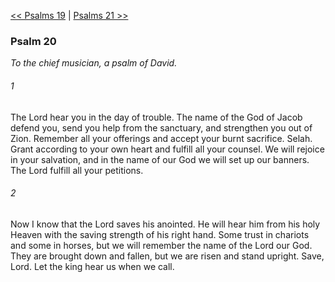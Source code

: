 [<< Psalms 19](Psalms%2019)  |  [Psalms 21 >>](Psalms%2021)

### Psalm 20

*To the chief musician, a psalm of David.*

###### 1
The Lord hear you in the day of trouble. The name of the God of Jacob defend you, send you help from the sanctuary, and strengthen you out of Zion. Remember all your offerings and accept your burnt sacrifice. Selah. Grant according to your own heart and fulfill all your counsel. We will rejoice in your salvation, and in the name of our God we will set up our banners. The Lord fulfill all your petitions.

###### 2
Now I know that the Lord saves his anointed. He will hear him from his holy Heaven with the saving strength of his right hand. Some trust in chariots and some in horses, but we will remember the name of the Lord our God. They are brought down and fallen, but we are risen and stand upright. Save, Lord. Let the king hear us when we call.